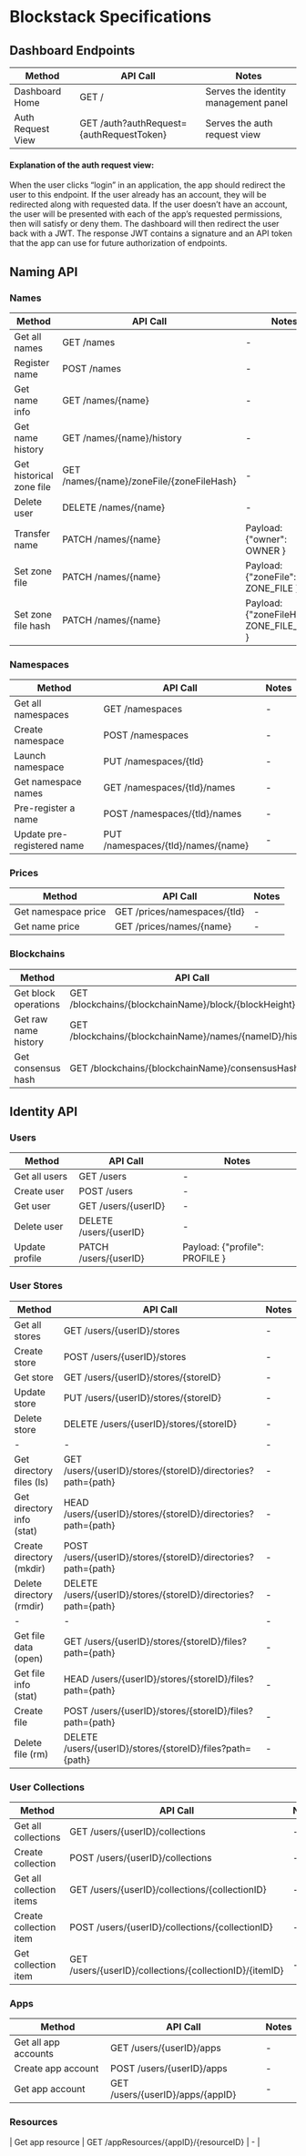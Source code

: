 # Blockstack Specifications

## Dashboard Endpoints

| Method  | API Call | Notes | 
| ------------- | ------------- | ------------- |
| Dashboard Home | GET / | Serves the identity management panel | 
| Auth Request View | GET /auth?authRequest={authRequestToken} | Serves the auth request view | 

#### Explanation of the auth request view:

When the user clicks “login” in an application, the app should redirect the user to this endpoint. If the user already has an account, they will be redirected along with requested data. If the user doesn’t have an account, the user will be presented with each of the app’s requested permissions, then will satisfy or deny them. The dashboard will then redirect the user back with a JWT. The response JWT contains a signature and an API token that the app can use for future authorization of endpoints.

## Naming API

### Names

| Method  | API Call | Notes | 
| ------------- | ------------- | ------------- |
| Get all names | GET /names | - | 
| Register name | POST /names | - | 
| Get name info | GET /names/{name} | - | 
| Get name history | GET /names/{name}/history | - | 
| Get historical zone file | GET /names/{name}/zoneFile/{zoneFileHash}  | - | 
| Delete user | DELETE /names/{name} | - | 
| Transfer name | PATCH /names/{name} | Payload: {"owner": OWNER } | 
| Set zone file | PATCH /names/{name} | Payload: {"zoneFile": ZONE_FILE } | 
| Set zone file hash | PATCH /names/{name} | Payload: {"zoneFileHash": ZONE_FILE_HASH } | 

### Namespaces

| Method  | API Call | Notes | 
| ------------- | ------------- | ------------- |
| Get all namespaces | GET /namespaces | - | 
| Create namespace | POST /namespaces | - | 
| Launch namespace | PUT /namespaces/{tld} | - | 
| Get namespace names | GET /namespaces/{tld}/names | - | 
| Pre-register a name | POST /namespaces/{tld}/names | - | 
| Update pre-registered name | PUT /namespaces/{tld}/names/{name} | - | 

### Prices

| Method  | API Call | Notes | 
| ------------- | ------------- | ------------- |
| Get namespace price | GET /prices/namespaces/{tld} | - | 
| Get name price | GET /prices/names/{name} | - | 

### Blockchains

| Method  | API Call | Notes | 
| ------------- | ------------- | ------------- |
| Get block operations | GET /blockchains/{blockchainName}/block/{blockHeight} | - | 
| Get raw name history | GET /blockchains/{blockchainName}/names/{nameID}/history | - | 
| Get consensus hash | GET /blockchains/{blockchainName}/consensusHash | - | 

## Identity API

### Users

| Method  | API Call | Notes | 
| ------------- | ------------- | ------------- |
| Get all users | GET /users | - | 
| Create user | POST /users | - | 
| Get user | GET /users/{userID} | - | 
| Delete user | DELETE /users/{userID} | - | 
| Update profile | PATCH /users/{userID} | Payload: {"profile": PROFILE } | 

### User Stores

| Method  | API Call | Notes | 
| ------------- | ------------- | ------------- |
| Get all stores | GET /users/{userID}/stores | - | 
| Create store | POST /users/{userID}/stores | - | 
| Get store | GET /users/{userID}/stores/{storeID} | - | 
| Update store | PUT /users/{userID}/stores/{storeID} | - | 
| Delete store | DELETE /users/{userID}/stores/{storeID} | - | 
| - | - | - | 
| Get directory files (ls) | GET /users/{userID}/stores/{storeID}/directories?path={path} | - | 
| Get directory info (stat) | HEAD /users/{userID}/stores/{storeID}/directories?path={path} | - | 
| Create directory (mkdir) | POST /users/{userID}/stores/{storeID}/directories?path={path} | - | 
| Delete directory (rmdir) | DELETE /users/{userID}/stores/{storeID}/directories?path={path} | - | 
| - | - | - | 
| Get file data (open) | GET /users/{userID}/stores/{storeID}/files?path={path} | - | 
| Get file info (stat) | HEAD /users/{userID}/stores/{storeID}/files?path={path} | - | 
| Create file | POST /users/{userID}/stores/{storeID}/files?path={path} | - | 
| Delete file (rm) | DELETE /users/{userID}/stores/{storeID}/files?path={path} | - | 

### User Collections

| Method  | API Call | Notes | 
| ------------- | ------------- | ------------- |
| Get all collections | GET /users/{userID}/collections | - | 
| Create collection | POST /users/{userID}/collections | - | 
| Get all collection items | GET /users/{userID}/collections/{collectionID} | - | 
| Create collection item | POST /users/{userID}/collections/{collectionID} | - | 
| Get collection item | GET /users/{userID}/collections/{collectionID}/{itemID} | - | 

### Apps

| Method  | API Call | Notes | 
| ------------- | ------------- | ------------- |
| Get all app accounts | GET /users/{userID}/apps | - | 
| Create app account | POST /users/{userID}/apps | - | 
| Get app account | GET /users/{userID}/apps/{appID} | - | 

### Resources

| Get app resource | GET /appResources/{appID}/{resourceID} | - | 
